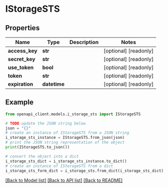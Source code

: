 # IStorageSTS


## Properties

Name | Type | Description | Notes
------------ | ------------- | ------------- | -------------
**access_key** | **str** |  | [optional] [readonly] 
**secret_key** | **str** |  | [optional] [readonly] 
**use_token** | **bool** |  | [optional] [readonly] 
**token** | **str** |  | [optional] [readonly] 
**expiration** | **datetime** |  | [optional] [readonly] 

## Example

```python
from openapi_client.models.i_storage_sts import IStorageSTS

# TODO update the JSON string below
json = "{}"
# create an instance of IStorageSTS from a JSON string
i_storage_sts_instance = IStorageSTS.from_json(json)
# print the JSON string representation of the object
print(IStorageSTS.to_json())

# convert the object into a dict
i_storage_sts_dict = i_storage_sts_instance.to_dict()
# create an instance of IStorageSTS from a dict
i_storage_sts_form_dict = i_storage_sts.from_dict(i_storage_sts_dict)
```
[[Back to Model list]](../README.md#documentation-for-models) [[Back to API list]](../README.md#documentation-for-api-endpoints) [[Back to README]](../README.md)


